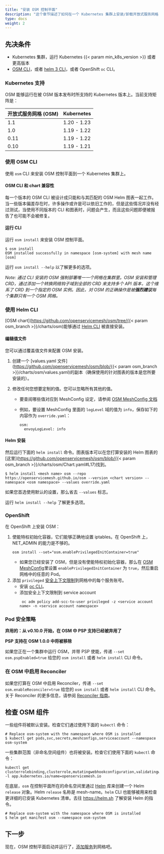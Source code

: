 ```yaml
---
title: "安装 OSM 控制平面"
description: "这个章节描述了如何在一个 Kubernetes 集群上安装/卸载开放式服务网格 (OSM)"
type: docs
weight: 2
---
```


## 先决条件

- Kubernetes 集群，运行 Kubernetes {{< param min_k8s_version >}} 或者更高版本
- [OSM CLI](/docs/guides/cli)，或者 [helm 3 CLI](https://helm.sh/docs/intro/install/)，或者 OpenShift `oc` CLI。

### Kubernetes 支持

OSM 能够运行在被 OSM 版本发布时所支持的 Kubernetes 版本上。当前支持矩阵是：

| 开放式服务网格 (OSM) | Kubernetes |
| ----------------- | ----------- |
| 1.1               | 1.20 - 1.23 |
| 1.0               | 1.19 - 1.22 |
| 0.11              | 1.19 - 1.22 |
| 0.10              | 1.19 - 1.21 |

### 使用 OSM CLI

使用 `osm` CLI 来安装 OSM 控制平面到一个 Kubernetes 集群上。

#### OSM CLI 和 chart 兼容性

每一个版本的 OSM CLI 被设计成只能和与其匹配的 OSM Helm 图表一起工作。当一些版本偏差存在时，许多操作或许是可以依旧工作的，但是这些情况并没有经过测试，当使用不同版本的 CLI 和图表时，问题会产生，而且这些问题即便被报告了也可能不会被修复。

#### 运行 CLI

运行 `osm install` 来安装 OSM 控制平面。

```console
$ osm install
OSM installed successfully in namespace [osm-system] with mesh name [osm]
```

运行 `osm install --help` 以了解更多的选项。

_Note: 通过 CLI 安装的 OSM 强制部署唯一一个网格在集群里。OSM 安装和管理 CRD，通过添加一个转换网络钩子域到全部的 CRD 来支持多个 API 版本，这个维系了 CRD 到一个指定的 OSM 实例。因此，对 OSM 的正确操作是被**强烈建议**每个集群只有一个 OSM 网格。_

### 使用 Helm CLI

[OSM chart](https://github.com/openservicemesh/osm/tree/{{< param osm_branch >}}/charts/osm)能够通过 [Helm CLI](https://helm.sh/docs/intro/install/) 被直接安装。

#### 编辑值文件

您可以通过覆盖值文件来配置 OSM 安装。

1. 创建一个 [values.yaml 文件](https://github.com/openservicemesh/osm/blob/{{< param osm_branch >}}/charts/osm/values.yaml)的副本（确保使用的针对图表的版本是您所要安装的）。
2. 修改任何您想要定制的值。您可以忽略所有其他的值。

   - 要查阅哪些值对应到 MeshConfig 设定，请参阅 [OSM MeshConfig 文档](/docs/guides/mesh_config)

   - 例如，要设置 MeshConfig 里面的 `logLevel` 域的值为 `info`，保存如下的内容作为 `override.yaml`：
     ```
     osm:
       envoyLogLevel: info
     ```

#### Helm 安装

然后运行下面的 `helm install` 命令。图表版本可以在您打算安装的 Helm 图表的[这里](https://github.com/openservicemesh/osm/blob/{{< param osm_branch >}}/charts/osm/Chart.yaml#L17)找到。

```console
$ helm install <mesh name> osm --repo https://openservicemesh.github.io/osm --version <chart version> --namespace <osm namespace> --values override.yaml
```

如果您首选使用默认的设置，那么省去 `--values` 标志。

运行 `helm install --help` 了解更多选项。

### OpenShift

在 OpenShift 上安装 OSM：

1. 使能特权初始化容器，它们能够正确地设置 iptables。在 OpenShift 上，NET_ADMIN 的能力是不够的。
   ```shell
   osm install --set="osm.enablePrivilegedInitContainer=true"
   ```
   - 如果您已经安装了 OSM，但是没有使能特权初始化容器，那么在 [OSM MeshConfig](/docs/guides/mesh_config)里设置 `enablePrivilegedInitContainer` 为 `true`，然后重启网格中的任意的 Pod。
2. 添加 `privileged` [安全上下文限制](https://docs.openshift.com/container-platform/4.7/authentication/managing-security-context-constraints.html)到网格中的每个服务账号。
   - 安装 [oc CLI](https://docs.openshift.com/container-platform/4.7/cli_reference/openshift_cli/getting-started-cli.html)。
   - 添加安全上下文限制到 service account
     ```shell
      oc adm policy add-scc-to-user privileged -z <service account name> -n <service account namespace>
     ```

### Pod 安全策略

**弃用的：从 v0.10.0 开始，在 OSM 中 PSP 支持已经被弃用了**

**PSP 支持在 OSM 1.0.0 中将被移除**

如果您正在一个集群中运行 OSM，并带 PSP 使能，传递 `--set osm.pspEnabled=true` 给您的 `osm install` 或者 `helm install` CLI 命令。

### 在 OSM 中启用 Reconciler

如果您打算在 OSM 中启用 Reconciler，传递 `--set osm.enableReconciler=true` 给您的 `osm install` 或者 `helm install` CLI 命令。关于 Reconciler 的更多信息，请参阅 [Reconciler 指南](/docs/guides/reconciler)。

## 检查 OSM 组件

一些组件将被默认安装。检查它们通过使用下面的 `kubectl` 命令：

```console
# Replace osm-system with the namespace where OSM is installed
$ kubectl get pods,svc,secrets,meshconfigs,serviceaccount --namespace osm-system
```

一些集群范围（非命名空间组件）也将被安装。检查它们使用下面的 `kubectl` 命令：

```console
kubectl get clusterrolebinding,clusterrole,mutatingwebhookconfiguration,validatingwebhookconfigurations -l app.kubernetes.io/name=openservicemesh.io
```

在底层，`osm` 在控制平面所在的命名空间里通过 [Helm](https://helm.sh) 库来创建一个 Helm `release` 对象。Helm `release` 名称是 mesh-name。`helm` CLI 也能够被用来检查更详细的已安装 Kubernetes 清单。去往 https://helm.sh 了解安装 Helm 的指令。

```console
# Replace osm-system with the namespace where OSM is installed
$ helm get manifest osm --namespace osm-system
```

## 下一步

现在，OSM 控制平面启动并运行了，[添加服务](/docs/guides/app_onboarding/)到网格吧。

